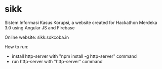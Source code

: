 # sikk
Sistem Informasi Kasus Korupsi, a website created for Hackathon Merdeka 3.0 using Angular JS and Firebase

Online website: sikk.sokcoba.in

How to run:
  - install http-server with "npm install -g http-server" command
  - run http-server with "http-server" command
